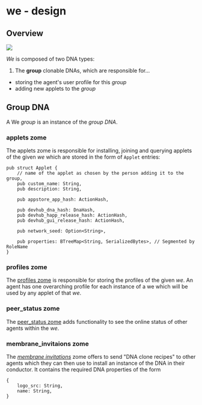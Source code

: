 # we - design

## Overview

![](https://i.imgur.com/ssVZM1E.png)

*We* is composed of two DNA types:

1. The **group** clonable DNAs, which are responsible for...
  * storing the agent's user profile for this *group*
  * adding new applets to the *group*

## Group DNA

A We *group* is an instance of the *group DNA*.

### applets zome

The applets zome is responsible for installing, joining and querying applets of the given *we* which are stored in the form of `Applet` entries:

```=rust
pub struct Applet {
    // name of the applet as chosen by the person adding it to the group,
    pub custom_name: String,
    pub description: String,

    pub appstore_app_hash: ActionHash,

    pub devhub_dna_hash: DnaHash,
    pub devhub_happ_release_hash: ActionHash,
    pub devhub_gui_release_hash: ActionHash,

    pub network_seed: Option<String>,

    pub properties: BTreeMap<String, SerializedBytes>, // Segmented by RoleName
}
```

### profiles zome

The [profiles zome](https://github.com/holochain-open-dev/profiles) is responsible for storing the profiles of the given *we*. An agent has one overarching profile for each instance of a we which will be used by any applet of that *we*.

### peer_status zome

The [peer_status zome](https://github.com/holochain-open-dev/peer-status) adds functionality to see the online status of other agents within the *we*.

### membrane_invitaions zome

The [*membrane invitations*](https://github.com/holochain-open-dev/membrane-invitations) zome offers to send "DNA clone recipes" to other agents which they can then use to install an instance of the DNA in their conductor. It contains the required DNA properties of the form

```=typescript
{
    logo_src: String,
    name: String,
}
```

